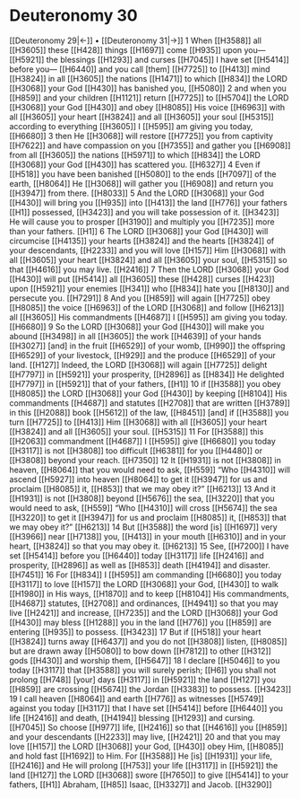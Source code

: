 # Deuteronomy 30
[[Deuteronomy 29|←]] • [[Deuteronomy 31|→]]
1 When [[H3588]] all [[H3605]] these [[H428]] things [[H1697]] come [[H935]] upon you— [[H5921]] the blessings [[H1293]] and curses [[H7045]] I have set [[H5414]] before you— [[H6440]] and you call [them] [[H7725]] to [[H413]] mind [[H3824]] in all [[H3605]] the nations [[H1471]] to which [[H834]] the LORD [[H3068]] your God [[H430]] has banished you, [[H5080]] 
2 and when you [[H859]] and your children [[H1121]] return [[H7725]] to [[H5704]] the LORD [[H3068]] your God [[H430]] and obey [[H8085]] His voice [[H6963]] with all [[H3605]] your heart [[H3824]] and all [[H3605]] your soul [[H5315]] according to everything [[H3605]] I [[H595]] am giving you today, [[H6680]] 
3 then He [[H3068]] will restore [[H7725]] you from captivity [[H7622]] and have compassion on you [[H7355]] and gather you [[H6908]] from all [[H3605]] the nations [[H5971]] to which [[H834]] the LORD [[H3068]] your God [[H430]] has scattered you. [[H6327]] 
4 Even if [[H518]] you have been banished [[H5080]] to the ends [[H7097]] of the earth, [[H8064]] He [[H3068]] will gather you [[H6908]] and return you [[H3947]] from there. [[H8033]] 
5 And the LORD [[H3068]] your God [[H430]] will bring you [[H935]] into [[H413]] the land [[H776]] your fathers [[H1]] possessed, [[H3423]] and you will take possession of it. [[H3423]] He will cause you to prosper [[H3190]] and multiply you [[H7235]] more than your fathers. [[H1]] 
6 The LORD [[H3068]] your God [[H430]] will circumcise [[H4135]] your hearts [[H3824]] and the hearts [[H3824]] of your descendants, [[H2233]] and you will love [[H157]] Him [[H3068]] with all [[H3605]] your heart [[H3824]] and all [[H3605]] your soul, [[H5315]] so that [[H4616]] you may live. [[H2416]] 
7 Then the LORD [[H3068]] your God [[H430]] will put [[H5414]] all [[H3605]] these [[H428]] curses [[H423]] upon [[H5921]] your enemies [[H341]] who [[H834]] hate you [[H8130]] and persecute you. [[H7291]] 
8 And you [[H859]] will again [[H7725]] obey [[H8085]] the voice [[H6963]] of the LORD [[H3068]] and follow [[H6213]] all [[H3605]] His commandments [[H4687]] I [[H595]] am giving you today. [[H6680]] 
9 So the LORD [[H3068]] your God [[H430]] will make you abound [[H3498]] in all [[H3605]] the work [[H4639]] of your hands [[H3027]] [and] in the fruit [[H6529]] of your womb, [[H990]] the offspring [[H6529]] of your livestock, [[H929]] and the produce [[H6529]] of your land. [[H127]] Indeed, the LORD [[H3068]] will again [[H7725]] delight [[H7797]] in [[H5921]] your prosperity, [[H2896]] as [[H834]] He delighted [[H7797]] in [[H5921]] that of your fathers, [[H1]] 
10 if [[H3588]] you obey [[H8085]] the LORD [[H3068]] your God [[H430]] by keeping [[H8104]] His commandments [[H4687]] and statutes [[H2708]] that are written [[H3789]] in this [[H2088]] book [[H5612]] of the law, [[H8451]] [and] if [[H3588]] you turn [[H7725]] to [[H413]] Him [[H3068]] with all [[H3605]] your heart [[H3824]] and all [[H3605]] your soul. [[H5315]] 
11 For [[H3588]] this [[H2063]] commandment [[H4687]] I [[H595]] give [[H6680]] you today [[H3117]] is not [[H3808]] too difficult [[H6381]] for you [[H4480]] or [[H3808]] beyond your reach. [[H7350]] 
12 It [[H1931]] is not [[H3808]] in heaven, [[H8064]] that you would need to ask, [[H559]] “Who [[H4310]] will ascend [[H5927]] into  heaven [[H8064]] to get it [[H3947]] for us  and proclaim [[H8085]] it, [[H853]] that we may obey it?” [[H6213]] 
13 And it [[H1931]] is not [[H3808]] beyond [[H5676]] the sea, [[H3220]] that you would need to ask, [[H559]] “Who [[H4310]] will cross [[H5674]] the sea [[H3220]] to get it [[H3947]] for us  and proclaim [[H8085]] it, [[H853]] that we may obey it?” [[H6213]] 
14 But [[H3588]] the word [is] [[H1697]] very [[H3966]] near [[H7138]] you, [[H413]] in your mouth [[H6310]] and in your heart, [[H3824]] so that you may obey it. [[H6213]] 
15 See, [[H7200]] I have set [[H5414]] before you [[H6440]] today [[H3117]] life [[H2416]] and prosperity, [[H2896]] as well as [[H853]] death [[H4194]] and disaster. [[H7451]] 
16 For [[H834]] I [[H595]] am commanding [[H6680]] you today [[H3117]] to love [[H157]] the LORD [[H3068]] your God, [[H430]] to walk [[H1980]] in His ways, [[H1870]] and to keep [[H8104]] His commandments, [[H4687]] statutes, [[H2708]] and ordinances, [[H4941]] so that you may live [[H2421]] and increase, [[H7235]] and the LORD [[H3068]] your God [[H430]] may bless [[H1288]] you in the land [[H776]] you [[H859]] are entering [[H935]] to possess. [[H3423]] 
17 But if [[H518]] your heart [[H3824]] turns away [[H6437]] and you do not [[H3808]] listen, [[H8085]] but are drawn away [[H5080]] to bow down [[H7812]] to other [[H312]] gods [[H430]] and worship them, [[H5647]] 
18 I declare [[H5046]] to you  today [[H3117]] that [[H3588]] you will surely perish; [[H6]] you shall not prolong [[H748]] [your] days [[H3117]] in [[H5921]] the land [[H127]] you [[H859]] are crossing [[H5674]] the Jordan [[H3383]] to possess. [[H3423]] 
19 I call heaven [[H8064]] and earth [[H776]] as witnesses [[H5749]] against you  today [[H3117]] that I have set [[H5414]] before [[H6440]] you life [[H2416]] and death, [[H4194]] blessing [[H1293]] and cursing. [[H7045]] So choose [[H977]] life, [[H2416]] so that [[H4616]] you [[H859]] and your descendants [[H2233]] may live, [[H2421]] 
20 and that you may love [[H157]] the LORD [[H3068]] your God, [[H430]] obey Him, [[H8085]] and hold fast [[H1692]] to Him.  For [[H3588]] He [is] [[H1931]] your life, [[H2416]] and He will prolong [[H753]] your life [[H3117]] in [[H5921]] the land [[H127]] the LORD [[H3068]] swore [[H7650]] to give [[H5414]] to your fathers, [[H1]] Abraham, [[H85]] Isaac, [[H3327]] and Jacob. [[H3290]] 
